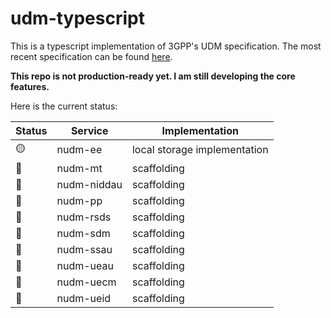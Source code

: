 # udm-typescript

This is a typescript implementation of 3GPP's UDM specification. The most recent specification can be found [here](https://portal.3gpp.org/desktopmodules/Specifications/SpecificationDetails.aspx?specificationId=3342).

**This repo is not production-ready yet. I am still developing the core features.**

Here is the current status:

| Status | Service | Implementation |
|--------|---------|----------------|
| 🟡 | nudm-ee | local storage implementation |
| 🔴 | nudm-mt | scaffolding |
| 🔴 | nudm-niddau | scaffolding |
| 🔴 | nudm-pp | scaffolding |
| 🔴 | nudm-rsds | scaffolding |
| 🔴 | nudm-sdm | scaffolding |
| 🔴 | nudm-ssau | scaffolding |
| 🔴 | nudm-ueau | scaffolding |
| 🔴 | nudm-uecm | scaffolding |
| 🔴 | nudm-ueid | scaffolding |